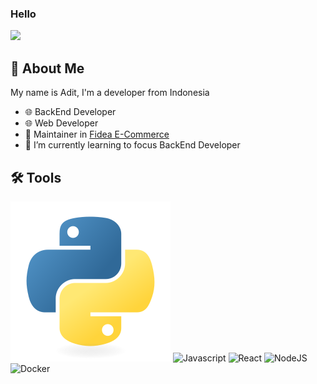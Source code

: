 ### Hello
[![](https://visitcount.itsvg.in/api?id=nexblu&icon=0&color=0)](https://visitcount.itsvg.in)
## 📝 About Me
My name is Adit, I'm a developer from Indonesia
- :globe_with_meridians: BackEnd Developer
- :globe_with_meridians: Web Developer
- 📝 Maintainer in [Fidea E-Commerce](https://github.com/Fidea-Ecommerce)
- 🌱 I’m currently learning to focus BackEnd Developer

## 🛠 Tools

![Python](https://raw.githubusercontent.com/devicons/devicon/master/icons/python/python-original.svg) ![Javascript](https://img.shields.io/badge/JavaScript-323330?style=for-the-badge&logo=javascript&logoColor=F7DF1E) ![React](https://img.shields.io/badge/React-20232A?style=for-the-badge&logo=react&logoColor=61DAFB) ![NodeJS](https://img.shields.io/badge/Node.js-339933?style=for-the-badge&logo=nodedotjs&logoColor=white) ![Docker](https://img.shields.io/badge/docker-%230db7ed.svg?style=for-the-badge&logo=docker&logoColor=white) 
